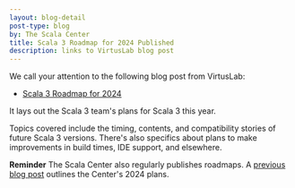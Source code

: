 ```yaml
---
layout: blog-detail
post-type: blog
by: The Scala Center
title: Scala 3 Roadmap for 2024 Published
description: links to VirtusLab blog post
---
```


We call your attention to the following blog post from VirtusLab:

* [Scala 3 Roadmap for 2024](https://virtuslab.com/blog/technology/scala-3-roadmap-for-2024/)

It lays out the Scala 3 team's plans for Scala 3 this year.

Topics covered include the timing, contents, and compatibility stories of future Scala 3 versions. There's also specifics about plans to make improvements in build times, IDE support, and elsewhere.

**Reminder** The Scala Center also regularly publishes roadmaps.
A [previous blog post](https://scala-lang.org/blog/2024/02/06/scala-center-2024-roadmap.html) outlines the Center's 2024 plans.
